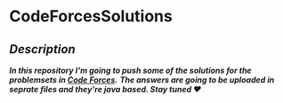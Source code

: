 # CodeForcesSolutions
## ***Description***
***In this repository I'm going to push some of the solutions for the problemsets in [Code Forces](https://codeforces.com/).***
***The answers are going to be uploaded in seprate files and they're java based. Stay tuned ♥***  
